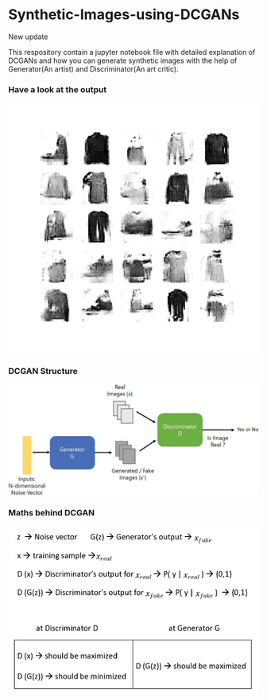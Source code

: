 # Synthetic-Images-using-DCGANs
New update

This respository contain a jupyter notebook file with detailed explanation of DCGANs and how you can generate synthetic images with the help of Generator(An artist) and Discriminator(An art critic).

### Have a look at the output

![DCGAN_Output](https://github.com/ankitsharmax/Synthetic-Images-using-DCGANs/blob/main/out_dcgan.gif)

### DCGAN Structure

![DCGAN_Structure](https://github.com/ankitsharmax/Synthetic-Images-using-DCGANs/blob/main/GAN.jpeg)

### Maths behind DCGAN

![DCGAN Maths](https://github.com/ankitsharmax/Synthetic-Images-using-DCGANs/blob/main/Maths_GAN.jpeg)

